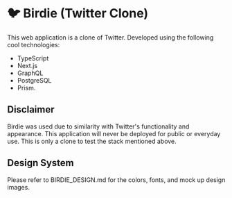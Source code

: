# 🐦 Birdie (Twitter Clone)

This web application is a clone of Twitter. Developed using the following cool technologies:

- TypeScript
- Next.js
- GraphQL
- PostgreSQL
- Prism.

## Disclaimer

Birdie was used due to similarity with Twitter's functionality and appearance. This application will never be deployed for public or everyday use. This is only a clone to test the stack mentioned above.

## Design System

Please refer to BIRDIE_DESIGN.md for the colors, fonts, and mock up design images.
